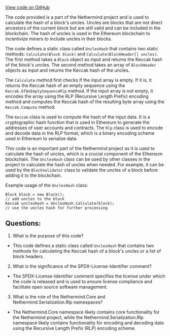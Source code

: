 [View code on GitHub](https://github.com/NethermindEth/nethermind/src/Nethermind/Nethermind.Blockchain/UnclesHash.cs)

The code provided is a part of the Nethermind project and is used to calculate the hash of a block's uncles. Uncles are blocks that are not direct ancestors of the current block but are still valid and can be included in the blockchain. The hash of uncles is used in the Ethereum blockchain to incentivize miners to include uncles in their blocks. 

The code defines a static class called `UnclesHash` that contains two static methods: `Calculate(Block block)` and `Calculate(BlockHeader[] uncles)`. The first method takes a `Block` object as input and returns the Keccak hash of the block's uncles. The second method takes an array of `BlockHeader` objects as input and returns the Keccak hash of the uncles.

The `Calculate` method first checks if the input array is empty. If it is, it returns the Keccak hash of an empty sequence using the `Keccak.OfAnEmptySequenceRlp` method. If the input array is not empty, it encodes the array using the RLP (Recursive Length Prefix) encoding method and computes the Keccak hash of the resulting byte array using the `Keccak.Compute` method.

The `Keccak` class is used to compute the hash of the input data. It is a cryptographic hash function that is used in Ethereum to generate the addresses of user accounts and contracts. The `Rlp` class is used to encode and decode data in the RLP format, which is a binary encoding scheme used in Ethereum to serialize data.

This code is an important part of the Nethermind project as it is used to calculate the hash of uncles, which is a crucial component of the Ethereum blockchain. The `UnclesHash` class can be used by other classes in the project to calculate the hash of uncles when needed. For example, it can be used by the `BlockValidator` class to validate the uncles of a block before adding it to the blockchain. 

Example usage of the `UnclesHash` class:

```
Block block = new Block();
// add uncles to the block
Keccak unclesHash = UnclesHash.Calculate(block);
// use the uncles hash for further processing
```
## Questions: 
 1. What is the purpose of this code?
- This code defines a static class called `UnclesHash` that contains two methods for calculating the Keccak hash of a block's uncles or a list of block headers.

2. What is the significance of the SPDX-License-Identifier comment?
- The SPDX-License-Identifier comment specifies the license under which the code is released and is used to ensure license compliance and facilitate open source software management.

3. What is the role of the Nethermind.Core and Nethermind.Serialization.Rlp namespaces?
- The Nethermind.Core namespace likely contains core functionality for the Nethermind project, while the Nethermind.Serialization.Rlp namespace likely contains functionality for encoding and decoding data using the Recursive Length Prefix (RLP) encoding scheme.